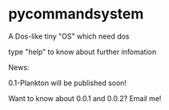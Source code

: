 # pycommandsystem

A Dos-like tiny "OS" which need dos

type "help" to know about further infomation

News:

0.1-Plankton will be published soon!


Want to know about 0.0.1 and 0.0.2? Email me!
